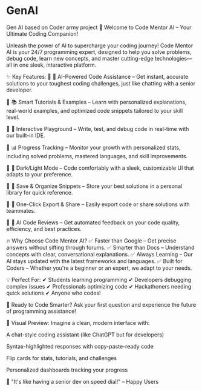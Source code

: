 # GenAI
Gen AI based on Coder army project
🚀 Welcome to Code Mentor AI – Your Ultimate Coding Companion!

Unleash the power of AI to supercharge your coding journey! Code Mentor AI is your 24/7 programming expert, designed to help you solve problems, debug code, learn new concepts, and master cutting-edge technologies—all in one sleek, interactive platform.

✨ Key Features:
🔹 💬 AI-Powered Code Assistance – Get instant, accurate solutions to your toughest coding challenges, just like chatting with a senior developer.

🔹 📚 Smart Tutorials & Examples – Learn with personalized explanations, real-world examples, and optimized code snippets tailored to your skill level.

🔹 🔄 Interactive Playground – Write, test, and debug code in real-time with our built-in IDE.

🔹 📊 Progress Tracking – Monitor your growth with personalized stats, including solved problems, mastered languages, and skill improvements.

🔹 🎨 Dark/Light Mode – Code comfortably with a sleek, customizable UI that adapts to your preference.

🔹 📂 Save & Organize Snippets – Store your best solutions in a personal library for quick reference.

🔹 🚀 One-Click Export & Share – Easily export code or share solutions with teammates.

🔹 🤖 AI Code Reviews – Get automated feedback on your code quality, efficiency, and best practices.

🔥 Why Choose Code Mentor AI?
✅ Faster than Google – Get precise answers without sifting through forums.
✅ Smarter than Docs – Understand concepts with clear, conversational explanations.
✅ Always Learning – Our AI stays updated with the latest frameworks and languages.
✅ Built for Coders – Whether you're a beginner or an expert, we adapt to your needs.

💡 Perfect For:
✔ Students learning programming
✔ Developers debugging complex issues
✔ Professionals optimizing code
✔ Hackathoners needing quick solutions
✔ Anyone who codes!

🚀 Ready to Code Smarter? Ask your first question and experience the future of programming assistance!

🎨 Visual Preview:
Imagine a clean, modern interface with:

A chat-style coding assistant (like ChatGPT but for developers)

Syntax-highlighted responses with copy-paste-ready code

Flip cards for stats, tutorials, and challenges

Personalized dashboards tracking your progress

💬 "It's like having a senior dev on speed dial!" – Happy Users
